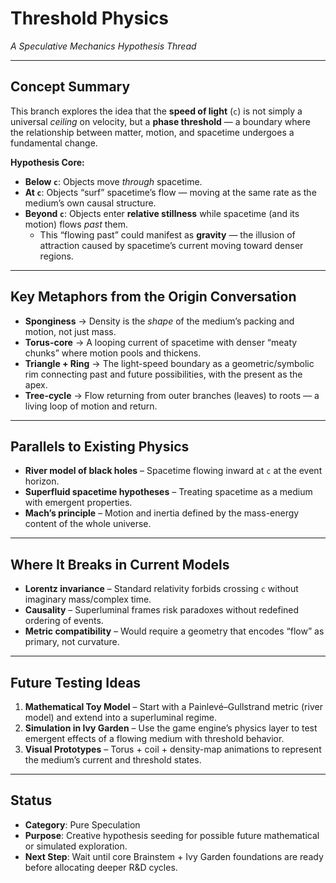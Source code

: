 # Threshold Physics
*A Speculative Mechanics Hypothesis Thread*

---

## Concept Summary
This branch explores the idea that the **speed of light** (`c`) is not simply a universal *ceiling* on velocity, but a **phase threshold** — a boundary where the relationship between matter, motion, and spacetime undergoes a fundamental change.

**Hypothesis Core:**
- **Below `c`**: Objects move *through* spacetime.
- **At `c`**: Objects “surf” spacetime’s flow — moving at the same rate as the medium’s own causal structure.
- **Beyond `c`**: Objects enter **relative stillness** while spacetime (and its motion) flows *past* them.
    - This “flowing past” could manifest as **gravity** — the illusion of attraction caused by spacetime’s current moving toward denser regions.

---

## Key Metaphors from the Origin Conversation
- **Sponginess** → Density is the *shape* of the medium’s packing and motion, not just mass.
- **Torus-core** → A looping current of spacetime with denser “meaty chunks” where motion pools and thickens.
- **Triangle + Ring** → The light-speed boundary as a geometric/symbolic rim connecting past and future possibilities, with the present as the apex.
- **Tree-cycle** → Flow returning from outer branches (leaves) to roots — a living loop of motion and return.

---

## Parallels to Existing Physics
- **River model of black holes** – Spacetime flowing inward at `c` at the event horizon.
- **Superfluid spacetime hypotheses** – Treating spacetime as a medium with emergent properties.
- **Mach’s principle** – Motion and inertia defined by the mass-energy content of the whole universe.

---

## Where It Breaks in Current Models
- **Lorentz invariance** – Standard relativity forbids crossing `c` without imaginary mass/complex time.
- **Causality** – Superluminal frames risk paradoxes without redefined ordering of events.
- **Metric compatibility** – Would require a geometry that encodes “flow” as primary, not curvature.

---

## Future Testing Ideas
1. **Mathematical Toy Model** – Start with a Painlevé–Gullstrand metric (river model) and extend into a superluminal regime.
2. **Simulation in Ivy Garden** – Use the game engine’s physics layer to test emergent effects of a flowing medium with threshold behavior.
3. **Visual Prototypes** – Torus + coil + density-map animations to represent the medium’s current and threshold states.

---

## Status
- **Category**: Pure Speculation
- **Purpose**: Creative hypothesis seeding for possible future mathematical or simulated exploration.
- **Next Step**: Wait until core Brainstem + Ivy Garden foundations are ready before allocating deeper R&D cycles.
